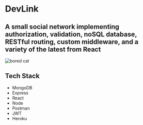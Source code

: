 # DevLink

## A small social network implementing authorization, validation, noSQL database, RESTful routing, custom middleware, and a variety of the latest from React

![bored cat](https://tenor.com/view/hmmm-staring-black-cat-nail-file-gif-14433694.gif)

## Tech Stack

* MongoDB
* Express
* React
* Node
* Postman
* JWT
* Heroku

